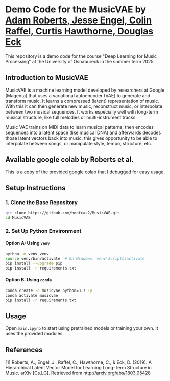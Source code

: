 # Demo Code for the MusicVAE by [Adam Roberts, Jesse Engel, Colin Raffel, Curtis Hawthorne, Douglas Eck](https://github.com/hoofcas2/MusicVAE)
This repository is a demo code for the course "Deep Learning for Music Processing" at the University of Osnabureck in the summer term 2025.

## Introduction to MusicVAE
MusicVAE is a machine learning model developed by researchers at Google (Magenta) that uses a variational autoencoder (VAE) to generate and transform music.
It learns a compressed (latent) representation of music. With this it can then generate new music, reconstruct music, or interpolate between two musical sequences.
It works especially well with long-term musical structure, like full melodies or multi-instrument tracks.

Music VAE trains on MIDI data to learn musical patterns, then encodes sequences into a latent space (like musical DNA) and afterwards decodes those latent vectors back into music.
this gives opportunity to be able to interpolate between songs, or manipulate style, tempo, structure, etc.

## Available google colab by Roberts et al.
This is a [copy](https://colab.research.google.com/drive/1tScO5apGPsOnqscjA_IMRyVdkr8uE8qn?usp=sharing) of the provided google colab that I debugged for easy usage.

## Setup Instructions

### 1. Clone the Base Repository

```bash
git clone https://github.com/hoofcas2/MusicVAE.git
cd MusicVAE
```

### 2. Set Up Python Environment

#### Option A: Using `venv`

```bash
python -m venv venv
source venv/bin/activate  # On Windows: venv\Scripts\activate
pip install --upgrade pip
pip install -r requirements.txt
```

#### Option B: Using `conda`

```bash
conda create -n musicvae python=3.7 -y
conda activate musicvae
pip install -r requirements.txt
```


## Usage

Open `main.ipynb` to start using pretrained models or training your own. It uses the provided modules:

 ## References
 [1] Roberts, A., Engel, J., Raffel, C., Hawthorne, C., & Eck, D. (2019). A Hierarchical Latent Vector Model for Learning Long-Term Structure in Music. arXiv [Cs.LG]. Retrieved from http://arxiv.org/abs/1803.05428
